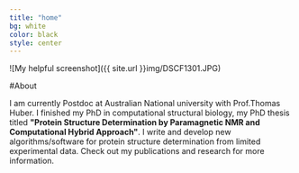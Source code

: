 ```yaml
---
title: "home"
bg: white
color: black
style: center
---
```



![My helpful screenshot]({{ site.url }}img/DSCF1301.JPG) 

#About

I am currently Postdoc at Australian National university with Prof.Thomas Huber.
I finished my PhD in computational structural biology, my PhD thesis titled **"Protein Structure Determination by Paramagnetic NMR and Computational Hybrid Approach"**.
I write and develop new algorithms/software for protein structure determination from limited experimental data. Check out my publications and research for more information.

